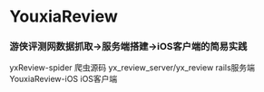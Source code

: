 # YouxiaReview

### 游侠评测网数据抓取->服务端搭建->iOS客户端的简易实践

yxReview-spider               爬虫源码
yx_review_server/yx_review    rails服务端
YouxiaReview-iOS	      iOS客户端
